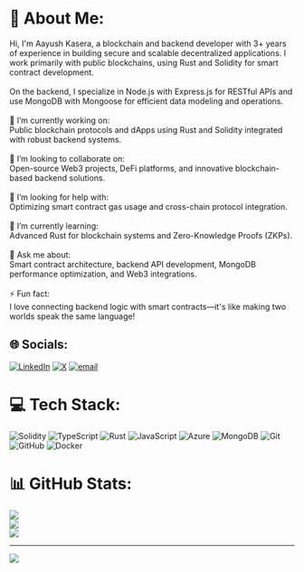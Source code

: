 # 💫 About Me:
Hi, I'm Aayush Kasera, a blockchain and backend developer with 3+ years of experience in building secure and scalable decentralized applications. I work primarily with public blockchains, using Rust and Solidity for smart contract development.<br><br>On the backend, I specialize in Node.js with Express.js for RESTful APIs and use MongoDB with Mongoose for efficient data modeling and operations.<br><br>🔭 I’m currently working on:<br>Public blockchain protocols and dApps using Rust and Solidity integrated with robust backend systems.<br><br>👯 I’m looking to collaborate on:<br>Open-source Web3 projects, DeFi platforms, and innovative blockchain-based backend solutions.<br><br>🤝 I’m looking for help with:<br>Optimizing smart contract gas usage and cross-chain protocol integration.<br><br>🌱 I’m currently learning:<br>Advanced Rust for blockchain systems and Zero-Knowledge Proofs (ZKPs).<br><br>💬 Ask me about:<br>Smart contract architecture, backend API development, MongoDB performance optimization, and Web3 integrations.<br><br>⚡ Fun fact:<br>I love connecting backend logic with smart contracts—it's like making two worlds speak the same language!


## 🌐 Socials:
[![LinkedIn](https://img.shields.io/badge/LinkedIn-%230077B5.svg?logo=linkedin&logoColor=white)](https://img.shields.io/badge/www.linkedin.com/in/aayush-kasera-03) [![X](https://img.shields.io/badge/X-black.svg?logo=X&logoColor=white)](https://x.com/https://x.com/AayushKasera3) [![email](https://img.shields.io/badge/Email-D14836?logo=gmail&logoColor=white)](mailto:thinkbigaayush3@gmail.com) 

# 💻 Tech Stack:
![Solidity](https://img.shields.io/badge/Solidity-%23363636.svg?style=for-the-badge&logo=solidity&logoColor=white) ![TypeScript](https://img.shields.io/badge/typescript-%23007ACC.svg?style=for-the-badge&logo=typescript&logoColor=white) ![Rust](https://img.shields.io/badge/rust-%23000000.svg?style=for-the-badge&logo=rust&logoColor=white) ![JavaScript](https://img.shields.io/badge/javascript-%23323330.svg?style=for-the-badge&logo=javascript&logoColor=%23F7DF1E) ![Azure](https://img.shields.io/badge/azure-%230072C6.svg?style=for-the-badge&logo=microsoftazure&logoColor=white) ![MongoDB](https://img.shields.io/badge/MongoDB-%234ea94b.svg?style=for-the-badge&logo=mongodb&logoColor=white) ![Git](https://img.shields.io/badge/git-%23F05033.svg?style=for-the-badge&logo=git&logoColor=white) ![GitHub](https://img.shields.io/badge/github-%23121011.svg?style=for-the-badge&logo=github&logoColor=white) ![Docker](https://img.shields.io/badge/docker-%230db7ed.svg?style=for-the-badge&logo=docker&logoColor=white)
# 📊 GitHub Stats:
![](https://github-readme-stats.vercel.app/api?username=Aayushkasera&theme=dark&hide_border=false&include_all_commits=true&count_private=true)<br/>
![](https://nirzak-streak-stats.vercel.app/?user=Aayushkasera&theme=dark&hide_border=false)<br/>
![](https://github-readme-stats.vercel.app/api/top-langs/?username=Aayushkasera&theme=dark&hide_border=false&include_all_commits=true&count_private=true&layout=compact)

---
[![](https://visitcount.itsvg.in/api?id=Aayushkasera&icon=0&color=0)](https://visitcount.itsvg.in)

<!-- Proudly created with GPRM ( https://gprm.itsvg.in ) -->
